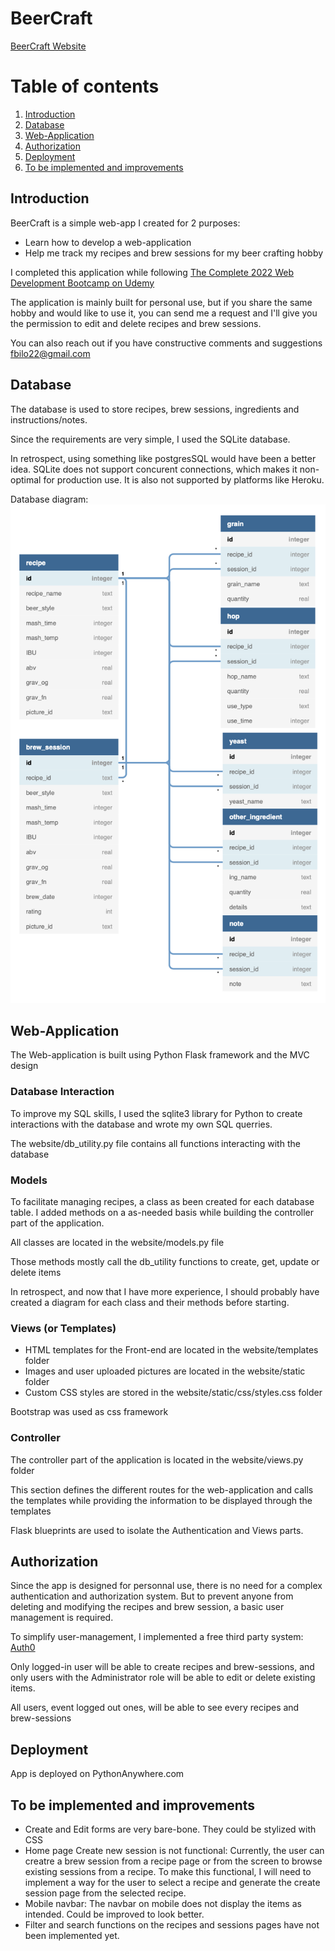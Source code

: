 # BeerCraft

[BeerCraft Website](https://fbilo22.pythonanywhere.com)

# Table of contents

1. [Introduction](#Introduction)
2. [Database](#Database)
3. [Web-Application](#Web-Application)
4. [Authorization](#Authorization)
5. [Deployment](#Deployment)
6. [To be implemented and improvements](#Improvements)

## Introduction

BeerCraft is a simple web-app I created for 2 purposes:

- Learn how to develop a web-application
- Help me track my recipes and brew sessions for my beer crafting hobby

I completed this application while following [The Complete 2022 Web Development Bootcamp on Udemy](https://www.udemy.com/course/the-complete-web-development-bootcamp/)

The application is mainly built for personal use, but if you share the same hobby and would like to use it, you can send me a request and I'll give you the permission to edit and delete recipes and brew sessions.

You can also reach out if you have constructive comments and suggestions
[fbilo22@gmail.com](mailto:fbilo22@gmail.com)

## Database

The database is used to store recipes, brew sessions, ingredients and instructions/notes.

Since the requirements are very simple, I used the SQLite database.

In retrospect, using something like postgresSQL would have been a better idea. SQLite does not support concurent connections, which makes it non-optimal for production use.
It is also not supported by platforms like Heroku.

Database diagram:
![image](SQLite_Tables_diagram.png)

## Web-Application

The Web-application is built using Python Flask framework and the MVC design

### Database Interaction

To improve my SQL skills, I used the sqlite3 library for Python to create interactions with the database and wrote my own SQL querries.

The website/db_utility.py file contains all functions interacting with the database

### Models

To facilitate managing recipes, a class as been created for each database table.
I added methods on a as-needed basis while building the controller part of the application.

All classes are located in the website/models.py file

Those methods mostly call the db_utility functions to create, get, update or delete items

In retrospect, and now that I have more experience, I should probably have created a diagram for each class and their methods before starting.

### Views (or Templates)

- HTML templates for the Front-end are located in the website/templates folder
- Images and user uploaded pictures are located in the website/static folder
- Custom CSS styles are stored in the website/static/css/styles.css folder

Bootstrap was used as css framework

### Controller

The controller part of the application is located in the website/views.py folder

This section defines the different routes for the web-application and calls the templates while providing the information to be displayed through the templates

Flask blueprints are used to isolate the Authentication and Views parts.

## Authorization

Since the app is designed for personnal use, there is no need for a complex authentication and authorization system. But to prevent anyone from deleting and modifying the recipes and brew session, a basic user management is required.

To simplify user-management, I implemented a free third party system:
[Auth0](https://auth0.com)

Only logged-in user will be able to create recipes and brew-sessions, and only users with the Administrator role will be able to edit or delete existing items.

All users, event logged out ones, will be able to see every recipes and brew-sessions

## Deployment

App is deployed on PythonAnywhere.com

## To be implemented and improvements <a name="Improvements"></a>

- Create and Edit forms are very bare-bone. They could be stylized with CSS
- Home page Create new session is not functional: Currently, the user can creatre a brew session from a recipe page or from the screen to browse existing sessions from a recipe. To make this functional, I will need to implement a way for the user to select a recipe and generate the create session page from the selected recipe.
- Mobile navbar: The navbar on mobile does not display the items as intended. Could be improved to look better.
- Filter and search functions on the recipes and sessions pages have not been implemented yet.
